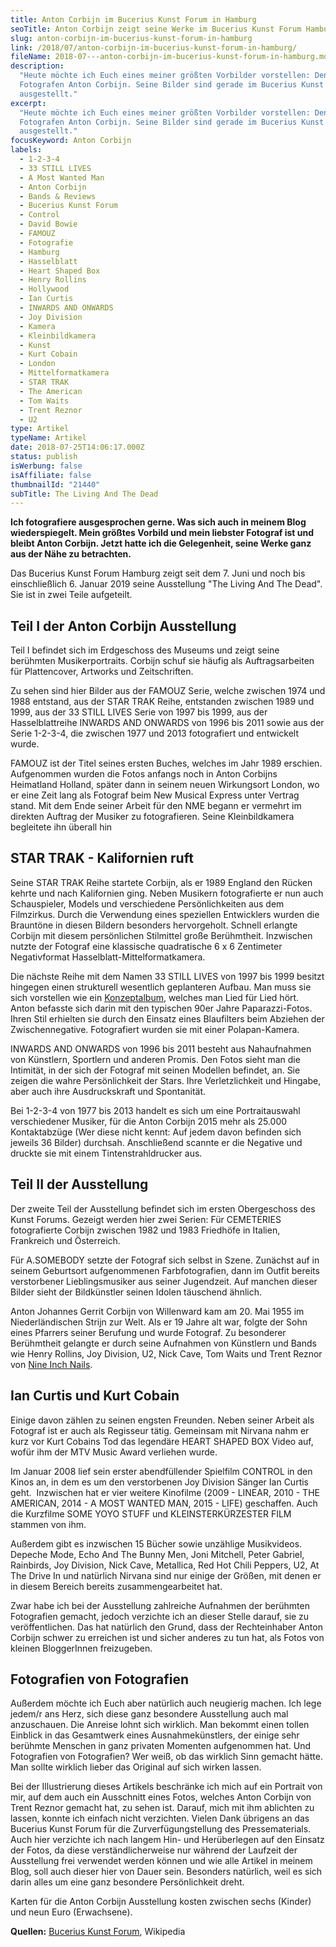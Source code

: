 ```yaml
---
title: Anton Corbijn im Bucerius Kunst Forum in Hamburg
seoTitle: Anton Corbijn zeigt seine Werke im Bucerius Kunst Forum Hamburg
slug: anton-corbijn-im-bucerius-kunst-forum-in-hamburg
link: /2018/07/anton-corbijn-im-bucerius-kunst-forum-in-hamburg/
fileName: 2018-07---anton-corbijn-im-bucerius-kunst-forum-in-hamburg.md
description:
  "Heute möchte ich Euch eines meiner größten Vorbilder vorstellen: Den
  Fotografen Anton Corbijn. Seine Bilder sind gerade im Bucerius Kunst Forum
  ausgestellt."
excerpt:
  "Heute möchte ich Euch eines meiner größten Vorbilder vorstellen: Den
  Fotografen Anton Corbijn. Seine Bilder sind gerade im Bucerius Kunst Forum
  ausgestellt."
focusKeyword: Anton Corbijn
labels:
  - 1-2-3-4
  - 33 STILL LIVES
  - A Most Wanted Man
  - Anton Corbijn
  - Bands & Reviews
  - Bucerius Kunst Forum
  - Control
  - David Bowie
  - FAMOUZ
  - Fotografie
  - Hamburg
  - Hasselblatt
  - Heart Shaped Box
  - Henry Rollins
  - Hollywood
  - Ian Curtis
  - INWARDS AND ONWARDS
  - Joy Division
  - Kamera
  - Kleinbildkamera
  - Kunst
  - Kurt Cobain
  - London
  - Mittelformatkamera
  - STAR TRAK
  - The American
  - Tom Waits
  - Trent Reznor
  - U2
type: Artikel
typeName: Artikel
date: 2018-07-25T14:06:17.000Z
status: publish
isWerbung: false
isAffiliate: false
thumbnailId: "21440"
subTitle: The Living And The Dead
---
```


<strong>Ich fotografiere ausgesprochen gerne. Was sich auch in meinem Blog
wiederspiegelt. Mein größtes Vorbild und mein liebster Fotograf ist und bleibt
Anton Corbijn. Jetzt hatte ich die Gelegenheit, seine Werke ganz aus der Nähe zu
betrachten.</strong>

Das Bucerius Kunst Forum Hamburg zeigt seit dem 7. Juni und noch bis
einschließlich 6. Januar 2019 seine Ausstellung "The Living And The Dead". Sie
ist in zwei Teile aufgeteilt.

## Teil I der Anton Corbijn Ausstellung

Teil I befindet sich im Erdgeschoss des Museums und zeigt seine berühmten
Musikerportraits. Corbijn schuf sie häufig als Auftragsarbeiten für
Plattencover, Artworks und Zeitschriften.

Zu sehen sind hier Bilder aus der FAMOUZ Serie, welche zwischen 1974 und 1988
entstand, aus der STAR TRAK Reihe, entstanden zwischen 1989 und 1999, aus der 33
STILL LIVES Serie von 1997 bis 1999, aus der Hasselblattreihe INWARDS AND
ONWARDS von 1996 bis 2011 sowie aus der Serie 1-2-3-4, die zwischen 1977 und
2013 fotografiert und entwickelt wurde.

FAMOUZ ist der Titel seines ersten Buches, welches im Jahr 1989 erschien.
Aufgenommen wurden die Fotos anfangs noch in Anton Corbijns Heimatland Holland,
später dann in seinem neuen Wirkungsort London, wo er eine Zeit lang als
Fotograf beim New Musical Express unter Vertrag stand. Mit dem Ende seiner
Arbeit für den NME begann er vermehrt im direkten Auftrag der Musiker zu
fotografieren. Seine Kleinbildkamera begleitete ihn überall hin

## STAR TRAK - Kalifornien ruft

Seine STAR TRAK Reihe startete Corbijn, als er 1989 England den Rücken kehrte
und nach Kalifornien ging. Neben Musikern fotografierte er nun auch
Schauspieler, Models und verschiedene Persönlichkeiten aus dem Filmzirkus. Durch
die Verwendung eines speziellen Entwicklers wurden die Brauntöne in diesen
Bildern besonders hervorgeholt. Schnell erlangte Corbijn mit diesem persönlichen
Stilmittel große Berühmtheit. Inzwischen nutzte der Fotograf eine klassische
quadratische 6 x 6 Zentimeter Negativformat Hasselblatt-Mittelformatkamera.

Die nächste Reihe mit dem Namen 33 STILL LIVES von 1997 bis 1999 besitzt
hingegen einen strukturell wesentlich geplanteren Aufbau. Man muss sie sich
vorstellen wie ein [Konzeptalbum](/2012/09/muse-the-second-law-ist-da/), welches
man Lied für Lied hört. Anton befasste sich darin mit den typischen 90er Jahre
Paparazzi-Fotos. Ihren Stil erhielten sie durch den Einsatz eines Blaufilters
beim Abziehen der Zwischennegative. Fotografiert wurden sie mit einer
Polapan-Kamera.

INWARDS AND ONWARDS von 1996 bis 2011 besteht aus Nahaufnahmen von Künstlern,
Sportlern und anderen Promis. Den Fotos sieht man die Intimität, in der sich der
Fotograf mit seinen Modellen befindet, an. Sie zeigen die wahre Persönlichkeit
der Stars. Ihre Verletzlichkeit und Hingabe, aber auch ihre Ausdruckskraft und
Spontanität.

Bei 1-2-3-4 von 1977 bis 2013 handelt es sich um eine Portraitauswahl
verschiedener Musiker, für die Anton Corbijn 2015 mehr als 25.000 Kontaktabzüge
(Wer diese nicht kennt: Auf jedem davon befinden sich jeweils 36 Bilder)
durchsah. Anschließend scannte er die Negative und druckte sie mit einem
Tintenstrahldrucker aus.

## Teil II der Ausstellung

Der zweite Teil der Ausstellung befindet sich im ersten Obergeschoss des Kunst
Forums. Gezeigt werden hier zwei Serien: Für CEMETERIES fotografierte Corbijn
zwischen 1982 und 1983 Friedhöfe in Italien, Frankreich und Österreich.

Für A.SOMEBODY setzte der Fotograf sich selbst in Szene. Zunächst auf in seinem
Geburtsort aufgenommenen Farbfotografien, dann im Outfit bereits verstorbener
Lieblingsmusiker aus seiner Jugendzeit. Auf manchen dieser Bilder sieht der
Bildkünstler seinen Idolen täuschend ähnlich.

Anton Johannes Gerrit Corbijn von Willenward kam am 20. Mai 1955 im
Niederländischen Strijn zur Welt. Als er 19 Jahre alt war, folgte der Sohn eines
Pfarrers seiner Berufung und wurde Fotograf. Zu besonderer Berühmtheit gelangte
er durch seine Aufnahmen von Künstlern und Bands wie Henry Rollins, Joy
Division, U2, Nick Cave, Tom Waits und Trent Reznor von
[Nine Inch Nails](/tag/nine-inch-nails/).

## Ian Curtis und Kurt Cobain

Einige davon zählen zu seinen engsten Freunden. Neben seiner Arbeit als Fotograf
ist er auch als Regisseur tätig. Gemeinsam mit Nirvana nahm er kurz vor Kurt
Cobains Tod das legendäre HEART SHAPED BOX Video auf, wofür ihm der MTV Music
Award verliehen wurde.

Im Januar 2008 lief sein erster abendfüllender Spielfilm CONTROL in den Kinos
an, in dem es um den verstorbenen Joy Division Sänger Ian Curtis geht. 
Inzwischen hat er vier weitere Kinofilme (2009 - LINEAR, 2010 - THE AMERICAN,
2014 - A MOST WANTED MAN, 2015 - LIFE) geschaffen. Auch die Kurzfilme SOME YOYO
STUFF und KLEINSTERKÜRZESTER FILM stammen von ihm.

Außerdem gibt es inzwischen 15 Bücher sowie unzählige Musikvideos. Depeche Mode,
Echo And The Bunny Men, Joni Mitchell, Peter Gabriel, Rainbirds, Joy Division,
Nick Cave, Metallica, Red Hot Chili Peppers, U2, At The Drive In und natürlich
Nirvana sind nur einige der Größen, mit denen er in diesem Bereich bereits
zusammengearbeitet hat.

Zwar habe ich bei der Ausstellung zahlreiche Aufnahmen der berühmten Fotografien
gemacht, jedoch verzichte ich an dieser Stelle darauf, sie zu veröffentlichen.
Das hat natürlich den Grund, dass der Rechteinhaber Anton Corbijn schwer zu
erreichen ist und sicher anderes zu tun hat, als Fotos von kleinen BloggerInnen
freizugeben.

## Fotografien von Fotografien

Außerdem möchte ich Euch aber natürlich auch neugierig machen. Ich lege jedem/r
ans Herz, sich diese ganz besondere Ausstellung auch mal anzuschauen. Die
Anreise lohnt sich wirklich. Man bekommt einen tollen Einblick in das Gesamtwerk
eines Ausnahmekünstlers, der einige sehr berühmte Menschen in ganz privaten
Momenten aufgenommen hat. Und Fotografien von Fotografien? Wer weiß, ob das
wirklich Sinn gemacht hätte. Man sollte wirklich lieber das Original auf sich
wirken lassen.

Bei der Illustrierung dieses Artikels beschränke ich mich auf ein Portrait von
mir, auf dem auch ein Ausschnitt eines Fotos, welches Anton Corbijn von Trent
Reznor gemacht hat, zu sehen ist. Darauf, mich mit ihm ablichten zu lassen,
konnte ich einfach nicht verzichten. Vielen Dank übrigens an das Bucerius Kunst
Forum für die Zurverfügungstellung des Pressematerials. Auch hier verzichte ich
nach langem Hin- und Herüberlegen auf den Einsatz der Fotos, da diese
verständlicherweise nur während der Laufzeit der Ausstellung frei verwendet
werden können und wie alle Artikel in meinem Blog, soll auch dieser hier von
Dauer sein. Besonders natürlich, weil es sich darin alles um eine ganz besondere
Persönlichkeit dreht.

Karten für die Anton Corbijn Ausstellung kosten zwischen sechs (Kinder) und neun
Euro (Erwachsene).

<strong>Quellen:</strong>
[Bucerius Kunst Forum](https://www.buceriuskunstforum.de/), Wikipedia
